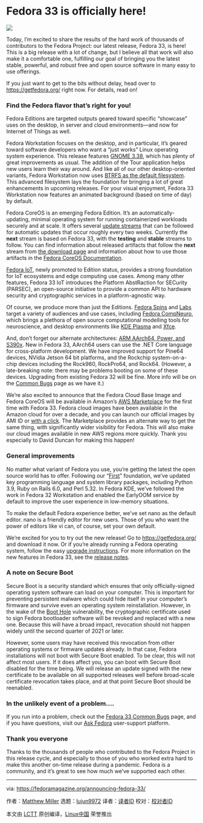 [#]: collector: (lujun9972)
[#]: translator: (wxy)
[#]: reviewer: ( )
[#]: publisher: ( )
[#]: url: ( )
[#]: subject: (Fedora 33 is officially here!)
[#]: via: (https://fedoramagazine.org/announcing-fedora-33/)
[#]: author: (Matthew Miller https://fedoramagazine.org/author/mattdm/)

Fedora 33 is officially here!
======

![][1]

Today, I’m excited to share the results of the hard work of thousands of contributors to the Fedora Project: our latest release, Fedora 33, is here! This is a big release with a lot of change, but I believe all that work will also make it a comfortable one, fulfilling our goal of bringing you the latest stable, powerful, and robust free and open source software in many easy to use offerings. 

If you just want to get to the bits without delay, head over to <https://getfedora.org/> right now. For details, read on!

### **Find the Fedora flavor that’s right for you!**

Fedora Editions are targeted outputs geared toward specific “showcase” uses on the desktop, in server and cloud environments—and now for Internet of Things as well.

Fedora Workstation focuses on the desktop, and in particular, it’s geared toward software developers who want a “just works” Linux operating system experience. This release features [GNOME 3.38][2], which has plenty of great improvements as usual. The addition of the Tour application helps new users learn their way around. And like all of our other desktop-oriented variants, Fedora Workstation now uses [BTRFS as the default filesystem][3]. This advanced filesystem lays the foundation for bringing a lot of great enhancements in upcoming releases. For your visual enjoyment, Fedora 33 Workstation now features an animated background (based on time of day) by default.

Fedora CoreOS is an emerging Fedora Edition. It’s an automatically-updating, minimal operating system for running containerized workloads securely and at scale. It offers several [update streams][4] that can be followed for automatic updates that occur roughly every two weeks. Currently the **next** stream is based on Fedora 33, with the **testing** and **stable** streams to follow. You can find information about released artifacts that follow the **next** stream from [the download page][5] and information about how to use those artifacts in the [Fedora CoreOS Documentation][6].

[Fedora IoT][7], newly promoted to Edition status, provides a strong foundation for IoT ecosystems and edge computing use cases. Among many other features, Fedora 33 IoT introduces the Platform AbstRaction for SECurity (PARSEC), an open-source initiative to provide a common API to hardware security and cryptographic services in a platform-agnostic way.

Of course, we produce more than just the Editions. [Fedora Spins][8] and [Labs][9] target a variety of audiences and use cases, including [Fedora CompNeuro][10], which brings a plethora of open source computational modelling tools for neuroscience, and desktop environments like [KDE Plasma][11] and [Xfce][12]. 

And, don’t forget our alternate architectures: [ARM AArch64, Power, and S390x][13]. New in Fedora 33, AArch64 users can use the .NET Core language for cross-platform development. We have improved support for Pine64 devices, NVidia Jetson 64 bit platforms, and the Rockchip system-on-a-chip devices including the Rock960, RockPro64, and Rock64. (However, a late-breaking note: there may be problems booting on some of these devices. Upgrading from existing Fedora 32 will be fine. More info will be on the [Common Bugs][14] page as we have it.)

We’re also excited to announce that the Fedora Cloud Base Image and Fedora CoreOS will be available in Amazon’s [AWS Marketplace][15] for the first time with Fedora 33. Fedora cloud images have been available in the Amazon cloud for over a decade, and you can launch our official images by AMI ID or [with a click][16]. The Marketplace provides an alternate way to get the same thing, with significantly wider visibility for Fedora. This will also make our cloud images available in new AWS regions more quickly. Thank you especially to David Duncan for making this happen!

### General improvements

No matter what variant of Fedora you use, you’re getting the latest the open source world has to offer. Following our “[First][17]” foundation, we’ve updated key programming language and system library packages, including Python 3.9, Ruby on Rails 6.0, and Perl 5.32. In Fedora KDE, we’ve followed the work in Fedora 32 Workstation and enabled the EarlyOOM service by default to improve the user experience in low-memory situations.

To make the default Fedora experience better, we’ve set nano as the default editor. nano is a friendly editor for new users. Those of you who want the power of editors like vi can, of course, set your own default.

We’re excited for you to try out the new release! Go to <https://getfedora.org/> and download it now. Or if you’re already running a Fedora operating system, follow the easy [upgrade instructions][18]. For more information on the new features in Fedora 33, see the [release notes][19].

### **A note on Secure Boot**

Secure Boot is a security standard which ensures that only officially-signed operating system software can load on your computer. This is important for preventing persistent malware which could hide itself in your computer’s firmware and survive even an operating system reinstallation. However, in the wake of the [Boot Hole][20] vulnerability, the cryptographic certificate used to sign Fedora bootloader software will be revoked and replaced with a new one. Because this will have a broad impact, revocation should not happen widely until the second quarter of 2021 or later.

However, some users may have received this revocation from other operating systems or firmware updates already. In that case, Fedora installations will not boot with Secure Boot enabled. To be clear, this will not affect most users. If it does affect you, you can boot with Secure Boot disabled for the time being. We will release an update signed with the new certificate to be available on all supported releases well before broad-scale certificate revocation takes place, and at that point Secure Boot should be reenabled.

### **In the unlikely event of a problem….**

If you run into a problem, check out the [Fedora 33 Common Bugs][14] page, and if you have questions, visit our [Ask Fedora][21] user-support platform.

### **Thank you everyone**

Thanks to the thousands of people who contributed to the Fedora Project in this release cycle, and especially to those of you who worked extra hard to make this another on-time release during a pandemic. Fedora is a community, and it’s great to see how much we’ve supported each other.

--------------------------------------------------------------------------------

via: https://fedoramagazine.org/announcing-fedora-33/

作者：[Matthew Miller][a]
选题：[lujun9972][b]
译者：[译者ID](https://github.com/译者ID)
校对：[校对者ID](https://github.com/校对者ID)

本文由 [LCTT](https://github.com/LCTT/TranslateProject) 原创编译，[Linux中国](https://linux.cn/) 荣誉推出

[a]: https://fedoramagazine.org/author/mattdm/
[b]: https://github.com/lujun9972
[1]: https://fedoramagazine.org/wp-content/uploads/2020/10/f33-final-816x345.jpg
[2]: https://www.gnome.org/news/2020/09/gnome-3-38-released/
[3]: https://fedoramagazine.org/btrfs-coming-to-fedora-33/
[4]: https://docs.fedoraproject.org/en-US/fedora-coreos/update-streams/
[5]: https://getfedora.org/en/coreos/download?stream=next
[6]: https://docs.fedoraproject.org/en-US/fedora-coreos/getting-started/
[7]: https://getfedora.org/iot
[8]: https://spins.fedoraproject.org/
[9]: https://labs.fedoraproject.org/
[10]: https://labs.fedoraproject.org/en/comp-neuro/
[11]: https://spins.fedoraproject.org/en/kde/
[12]: https://spins.fedoraproject.org/en/xfce/
[13]: https://alt.fedoraproject.org/alt/
[14]: https://fedoraproject.org/wiki/Common_F33_bugs
[15]: https://aws.amazon.com/marketplace
[16]: https://getfedora.org/en/coreos/download?tab=cloud_launchable&stream=stable
[17]: https://docs.fedoraproject.org/en-US/project/#_first
[18]: https://docs.fedoraproject.org/en-US/quick-docs/upgrading/
[19]: https://docs.fedoraproject.org/en-US/fedora/f33/release-notes/
[20]: https://access.redhat.com/security/vulnerabilities/grub2bootloader
[21]: http://ask.fedoraproject.org
